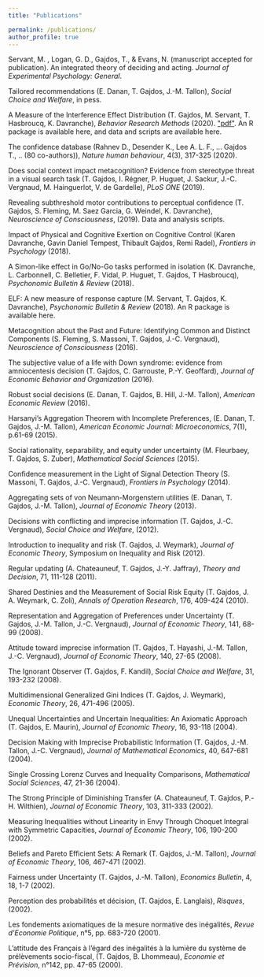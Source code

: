 ```yaml
---
title: "Publications"

permalink: /publications/
author_profile: true
---
```


Servant, M. , Logan, G. D., Gajdos, T., & Evans, N. (manuscript accepted for publication). An integrated theory of deciding and acting. *Journal of Experimental Psychology: General*.

Tailored recommendations (E. Danan, T. Gajdos, J.-M. Tallon),  *Social Choice and Welfare*, in pess.

A Measure of the Interference Effect Distribution (T. Gajdos, M. Servant, T. Hasbroucq, K. Davranche),   *Behavior Research Methods* (2020). ["pdf"](/assets/images/bio-photo.jpg). An R package is available here, and data and scripts are available here.

The confidence database (Rahnev D., Desender K., Lee A. L. F., ... Gajdos T., .. (80 co-authors)), *Nature human behaviour*, 4(3), 317-325 (2020). 

Does social context impact metacognition? Evidence from stereotype threat in a visual search task (T. Gajdos, I. Régner, P. Huguet, J. Sackur, J.-C. Vergnaud, M. Hainguerlot, V. de Gardelle),  *PLoS ONE* (2019).

Revealing subthreshold motor contributions to perceptual confidence (T. Gajdos, S. Fleming, M. Saez Garcia, G. Weindel, K. Davranche),  *Neuroscience of Consciousness*, (2019). Data and analysis scripts.

Impact of Physical and Cognitive Exertion on Cognitive Control (Karen Davranche, Gavin Daniel Tempest, Thibault Gajdos, Remi Radel), *Frontiers in Psychology* (2018).

A Simon-like effect in Go/No-Go tasks performed in isolation (K. Davranche, L. Carbonnell, C. Belletier, F. Vidal, P. Huguet, T. Gajdos, T Hasbroucq),  *Psychonomic Bulletin & Review* (2018).

ELF: A new measure of response capture (M. Servant, T. Gajdos, K. Davranche),  *Psychonomic Bulletin & Review* (2018). An R package is available here.

Metacognition about the Past and Future: Identifying Common and Distinct Components (S. Fleming, S. Massoni, T. Gajdos, J.-C. Vergnaud), *Neuroscience of Consciousness* (2016).

The subjective value of a life with Down syndrome: evidence from amniocentesis decision (T. Gajdos, C. Garrouste,  P.-Y. Geoffard), *Journal of Economic Behavior and Organization* (2016).

Robust social decisions (E. Danan, T. Gajdos, B. Hill, J.-M. Tallon), *American Economic Review* (2016).

Harsanyi’s Aggregation Theorem with Incomplete Preferences, (E. Danan, T. Gajdos, J.-M. Tallon), *American Economic Journal: Microeconomics*, 7(1), p.61-69 (2015).

Social rationality, separability, and equity under uncertainty (M. Fleurbaey, T. Gajdos, S. Zuber), *Mathematical Social Sciences* (2015).

Confidence measurement in the Light of Signal Detection Theory (S. Massoni, T. Gajdos, J.-C. Vergnaud), *Frontiers in Psychology* (2014).

Aggregating sets of von Neumann-Morgenstern utilities (E. Danan, T. Gajdos, J.-M. Tallon), *Journal of Economic Theory* (2013).

Decisions with conflicting and imprecise information (T. Gajdos,  J.-C. Vergnaud), *Social Choice and Welfare*, (2012).

Introduction to inequality and risk (T. Gajdos, J. Weymark), *Journal of Economic Theory*, Symposium on Inequality and Risk (2012).

Regular updating (A. Chateauneuf, T. Gajdos, J.-Y. Jaffray), *Theory and Decision*, 71, 111-128 (2011).

Shared Destinies and the Measurement of Social Risk Equity (T. Gajdos, J. A. Weymark, C. Zoli), *Annals of Operation Research*, 176,  409-424 (2010).

Representation and Aggregation of Preferences under Uncertainty (T. Gajdos, J.-M. Tallon, J.-C. Vergnaud), *Journal of Economic Theory*, 141, 68-99 (2008).

Attitude toward imprecise information (T. Gajdos, T. Hayashi, J.-M. Tallon, J.-C. Vergnaud), *Journal of Economic Theory*, 140, 27-65 (2008).

The Ignorant Observer (T. Gajdos, F. Kandil), *Social Choice and Welfare*, 31, 193-232 (2008).

Multidimensional Generalized Gini Indices (T. Gajdos, J. Weymark), *Economic Theory*, 26, 471-496 (2005).

Unequal Uncertainties and Uncertain Inequalities: An Axiomatic Approach (T. Gajdos, E. Maurin), *Journal of Economic Theory*, 16, 93-118 (2004). 

Decision Making with Imprecise Probabilistic Information (T. Gajdos, J.-M. Tallon, J.-C. Vergnaud), *Journal of Mathematical Economics*, 40, 647-681 (2004).

Single Crossing Lorenz Curves and Inequality Comparisons, *Mathematical Social Sciences*, 47, 21-36 (2004).

The Strong Principle of Diminishing Transfer (A. Chateauneuf, T. Gajdos, P.-H. Wilthien), *Journal of Economic Theory*, 103, 311-333 (2002).

Measuring Inequalities without Linearity in Envy Through Choquet Integral with Symmetric Capacities, *Journal of Economic Theory*, 106, 190-200 (2002).

Beliefs and Pareto Efficient Sets: A Remark (T. Gajdos,  J.-M. Tallon), *Journal of Economic Theory*, 106, 467-471 (2002).

Fairness under Uncertainty (T. Gajdos, J.-M. Tallon), *Economics Bulletin*, 4, 18, 1-7 (2002).

Perception des probabilités et décision, (T. Gajdos, E. Langlais), *Risques*, (2002).

Les fondements axiomatiques de la mesure normative des inégalités, *Revue d’Economie Politique*, n°5, pp. 683-720 (2001).

L’attitude des Français à l’égard des inégalités à la lumière du système de prélèvements socio-fiscal,  (T. Gajdos, B. Lhommeau), *Economie et Prévision*, n°142, pp. 47-65 (2000).

